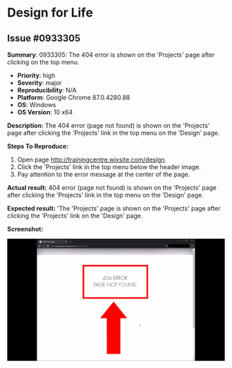 # Design for Life

## Issue #0933305

**Summary**: 0933305: The 404 error is shown on the 'Projects' page after clicking on the top menu.

- **Priority**: high
- **Severity**: major
- **Reproducibility**: N/A
- **Platform**: Google Chrome 87.0.4280.88
- **OS**: Windows
- **OS Version**: 10 x64

**Description:** The 404 error (page not found) is shown on the 'Projects' page after clicking the 'Projects' link in the top menu on the 'Design' page.

**Steps To Reproduce:**

1. Open page http://trainingcentre.wixsite.com/design.
2. Click the 'Projects' link in the top menu below the header image.
3. Pay attention to the error message at the center of the page.

**Actual result:** 404 error (page not found) is shown on the 'Projects' page after clicking the 'Projects' link in the top menu on the 'Design' page.

**Expected result:** 'The 'Projects' page is shown on the 'Projects' page after clicking the 'Projects' link on the 'Design' page.

**Screenshot:**

![0933305](0933305.jpg)
